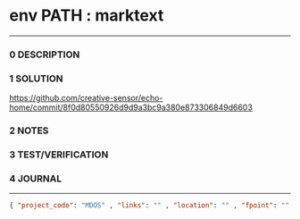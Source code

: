 # env PATH : marktext
--------------------------------
### 0 DESCRIPTION


### 1 SOLUTION

https://github.com/creative-sensor/echo-home/commit/8f0d80550926d9d9a3bc9a380e873306849d6603


### 2 NOTES


### 3 TEST/VERIFICATION


### 4 JOURNAL



--------------------------------
```json
{ "project_code": "MDOS" , "links": "" , "location": "" , "fpoint": "" }
```
